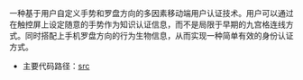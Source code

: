 一种基于用户自定义手势和罗盘方向的多因素移动端用户认证技术。用户可以通过在触控屏上设定随意的手势作为知识认证信息，而不是局限于早期的九宫格连线方式。同时搭配上手机罗盘方向的行为生物信息，从而实现一种简单有效的身份认证方式。

* 主要代码路径：[src](https://github.com/yuecao0119/CGCDUserAuthentication/tree/main/app/src)